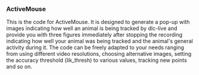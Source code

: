 ### ActiveMouse

This is the code for ActiveMouse. It is designed to generate a pop-up with images indicating how well an animal is being tracked by dlc-live
and provide you with three figures immediately after stopping the recording indicating how well your animal was being tracked and the animal's general activity
during it.
The code can be freely adapted to your needs ranging from using different video resolutions, choosing alternative images, setting the accuracy threshold (lik_thresh) to various values, tracking new points and so on.
